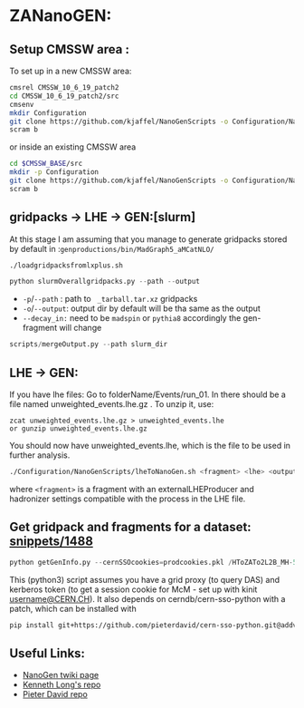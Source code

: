 # ZANanoGEN:
## Setup CMSSW area :
To set up in a new CMSSW area:
```bash
cmsrel CMSSW_10_6_19_patch2
cd CMSSW_10_6_19_patch2/src
cmsenv
mkdir Configuration
git clone https://github.com/kjaffel/NanoGenScripts -o Configuration/NanoGenScripts
scram b
```
or inside an existing CMSSW area
```bash
cd $CMSSW_BASE/src
mkdir -p Configuration
git clone https://github.com/kjaffel/NanoGenScripts -o Configuration/NanoGenScripts
scram b
```
## gridpacks -> LHE -> GEN:[slurm]
At this stage I am assuming that you manage to generate gridpacks stored by default in :`genproductions/bin/MadGraph5_aMCatNLO/`

```bash
./loadgridpacksfromlxplus.sh
```
```python
python slurmOverallgridpacks.py --path --output
```
- ``-p``/``--path`` : path to `` _tarball.tar.xz`` gridpacks
- ``-o``/``--output``:  output dir by default will be tha same as the output
- ``--decay_in:`` need to be ``madspin`` or ``pythia8`` accordingly the gen-fragment will change   
```python
scripts/mergeOutput.py --path slurm_dir 
```
## LHE -> GEN:
If you have lhe files:
Go to folderName/Events/run_01. In there should be a file named unweighted_events.lhe.gz . To unzip it, use:
```
zcat unweighted_events.lhe.gz > unweighted_events.lhe
or gunzip unweighted_events.lhe.gz
```
You should now have unweighted_events.lhe, which is the file to be used in further analysis.
```bash
./Configuration/NanoGenScripts/lheToNanoGen.sh <fragment> <lhe> <output>
```
where `<fragment>` is a fragment with an externalLHEProducer and hadronizer settings compatible with the process in the LHE file.

## Get gridpack and fragments for a dataset: [snippets/1488](https://gitlab.cern.ch/-/snippets/1488)
```python
python getGenInfo.py --cernSSOcookies=prodcookies.pkl /HToZATo2L2B_MH-500_MA-300_13TeV-madgraph-pythia8/RunIISummer16NanoAODv7-PUMoriond17_Nano02Apr2020_102X_mcRun2_asymptotic_v8-v1/NANOAODSIM
```
This (python3) script assumes you have a grid proxy (to query DAS) and kerberos token (to get a session cookie for McM - set up with kinit username@CERN.CH).
It also depends on cerndb/cern-sso-python with a patch, which can be installed with
```bash
pip install git+https://github.com/pieterdavid/cern-sso-python.git@addverifyarg 
```
## Useful Links:
- [NanoGen twiki page](https://twiki.cern.ch/twiki/bin/viewauth/CMS/NanoGen)
- [Kenneth Long's repo](https://github.com/kdlong/WMassNanoGen) 
- [Pieter David repo](https://github.com/pieterdavid/NanoGenScripts)

